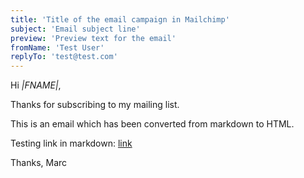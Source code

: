 ```yaml
---
title: 'Title of the email campaign in Mailchimp'
subject: 'Email subject line'
preview: 'Preview text for the email'
fromName: 'Test User'
replyTo: 'test@test.com'
---
```


Hi *|FNAME|*,

Thanks for subscribing to my mailing list.

This is an email which has been converted from markdown to HTML.

Testing link in markdown: [link](https://test.com?param=*|MC:DATE|*)

Thanks,
Marc
